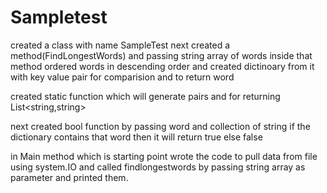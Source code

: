 # Sampletest
created a class with name SampleTest
next created a method(FindLongestWords)  and passing string array of words
inside that method ordered words in descending order and created dictinoary from it with key value pair 
for comparision and to return word

created static function which will generate pairs and for returning List<string,string>

next created bool function by passing word and collection of string
if the dictionary contains that word then it will return true else false

in Main method which is starting point  wrote the code to pull data from file using system.IO
and called findlongestwords by passing string array as parameter and printed them.
